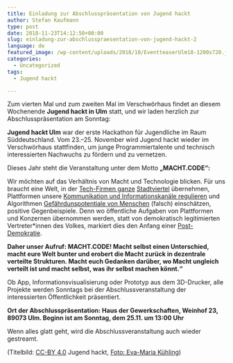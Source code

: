 ```yaml
---
title: Einladung zur Abschlusspräsentation von Jugend hackt
author: Stefan Kaufmann
type: post
date: 2018-11-23T14:12:50+00:00
slug: einladung-zur-abschlusspraesentation-von-jugend-hackt-2
language: de
featured_image: /wp-content/uploads/2018/10/EventteaserUlm18-1200x720.jpg
categories:
  - Uncategorized
tags:
  - Jugend hackt

---
```

Zum vierten Mal und zum zweiten Mal im Verschwörhaus findet an diesem Wochenende **Jugend hackt in Ulm** statt, und wir laden herzlich zur Abschlusspräsentation am Sonntag:

**Jugend hackt Ulm** war der erste Hackathon für Jugendliche im Raum Süddeutschland. Vom 23.–25. November wird Jugend hackt wieder im Verschwörhaus stattfinden, um junge Programmiertalente und technisch interessierten Nachwuchs zu fördern und zu vernetzen.

Dieses Jahr steht die Veranstaltung unter dem Motto **„MACHT.CODE“:**

Wir möchten auf das Verhältnis von Macht und Technologie blicken. Für uns braucht eine Welt, in der [Tech-Firmen ganze][1] [Stadtviertel][2] übernehmen, Plattformen unsere [Kommunikation und Informationskanäle regulieren][3] und Algorithmen [Gefährdunspotentiale von Menschen][4] (falsch) einschätzen, positive Gegenbeispiele. Denn wo öffentliche Aufgaben von Plattformen und Konzernen übernommen werden, statt von demokratisch legitimierten Vertreter*innen des Volkes, markiert dies den Anfang einer [Post-Demokratie][5].

**Daher unser Aufruf: MACHT.CODE! Macht selbst einen Unterschied, macht eure Welt bunter und erobert die Macht zurück in dezentrale verteilte Strukturen. Macht euch Gedanken darüber, wo Macht ungleich verteilt ist und macht selbst, was ihr selbst machen könnt.“**

Ob App, Informationsvisualisierung oder Prototyp aus dem 3D-Drucker, alle Projekte werden Sonntags bei der Abschlussveranstaltung der interessierten Öffentlichkeit präsentiert.

**Ort der Abschlusspräsentation: Haus der Gewerkschaften, Weinhof 23, 89073 Ulm. Beginn ist am Sonntag, dem 25.11. um 13:00 Uhr**

Wenn alles glatt geht, wird die Abschlussveranstaltung auch wieder gestreamt.

(Titelbild: [CC-BY 4.0][6] Jugend hackt, [Foto: Eva-Maria Kühling][7])

 [1]: https://www.nzz.ch/feuilleton/wie-wollen-wir-leben-ld.1336803
 [2]: https://www.theguardian.com/commentisfree/2018/feb/05/the-guardian-view-on-google-and-toronto-smart-city-dumb-deal
 [3]: https://netzpolitik.org/tag/facebook/
 [4]: https://www.srf.ch/news/schweiz/predictive-policing-polizei-software-verdaechtigt-zwei-von-drei-personen-falsch
 [5]: https://de.wikipedia.org/wiki/Postdemokratie
 [6]: https://creativecommons.org/licenses/by/4.0/
 [7]: https://www.flickr.com/photos/okfde/27334122030/in/album-72157666993658143/
